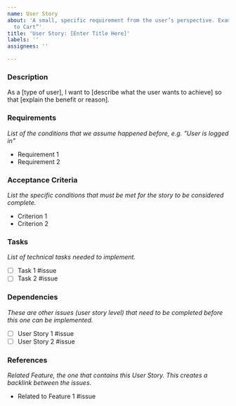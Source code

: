 ```yaml
---
name: User Story
about: 'A small, specific requirement from the user’s perspective. Example: “Add Item
  to Cart”'
title: 'User Story: [Enter Title Here]'
labels: ''
assignees: ''

---
```


### Description
As a [type of user], 
I want to [describe what the user wants to achieve] 
so that [explain the benefit or reason]. 

### Requirements
*List of the conditions that we assume happened before, e.g. "User is logged in"*
- Requirement 1
- Requirement 2

### Acceptance Criteria
*List the specific conditions that must be met for the story to be considered complete.*
- Criterion 1
- Criterion 2

### Tasks
*List of technical tasks needed to implement.*
- [ ] Task 1 #issue
- [ ] Task 2 #issue

### Dependencies
*These are other issues (user story level) that need to be completed before this one can be implemented.*
- [ ] User Story 1 #issue
- [ ] User Story 2 #issue

### References
*Related Feature, the one that contains this User Story. This creates a backlink between the issues.*
- Related to Feature 1 #issue
